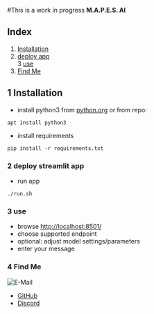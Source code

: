 #This is a work in progress
**M.A.P.E.S. AI**

## Index

1. [Installation](#install)
2. [deploy app](#deploy)  
3  [use](#use)
4. [Find Me](#findme)

## 1 Installation <a name="install"></a>

- install python3 from [python.org](https://www.python.org/downloads/) or from repo:

```shell
apt install python3
```

- install requirements

```shell
pip install -r requirements.txt
```

### 2 deploy streamlit app <a name="deploy"></a>

- run app

```shell
./run.sh
```

### 3 use <a name="use"></a>

- browse [http://localhost:8501/](http://localhost:8501/)
- choose supported endpoint
- optional: adjust model settings/parameters
- enter your message

### 4 Find Me <a name="findme"></a>

![E-Mail](https://img.shields.io/badge/E--Mail-zooteld%gmail.com-red)

- [GitHub](https://github.com/zooteld)
- [Discord](https://discord.gg/RwfG5VuWFr)
